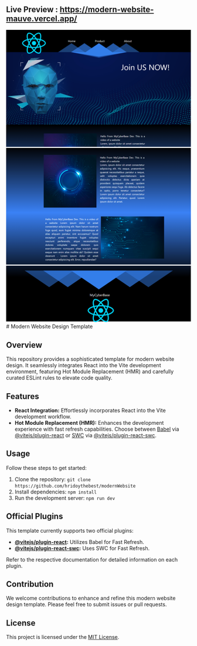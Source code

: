 
## Live Preview : https://modern-website-mauve.vercel.app/

<img src="./src/assets/1.png" alt="Screenshot 1" />
<img src="./src/assets/2.png" alt="Screenshot 2" />
<img src="./src/assets/3.png" alt="Screenshot 3" />
# Modern Website Design Template

## Overview

This repository provides a sophisticated template for modern website design. It seamlessly integrates React into the Vite development environment, featuring Hot Module Replacement (HMR) and carefully curated ESLint rules to elevate code quality.

## Features

- **React Integration:** Effortlessly incorporates React into the Vite development workflow.
- **Hot Module Replacement (HMR):** Enhances the development experience with fast refresh capabilities. Choose between [Babel](https://babeljs.io/) via [@vitejs/plugin-react](https://github.com/vitejs/vite-plugin-react/blob/main/packages/plugin-react/README.md) or [SWC](https://swc.rs/) via [@vitejs/plugin-react-swc](https://github.com/vitejs/vite-plugin-react-swc).

## Usage

Follow these steps to get started:

1. Clone the repository: `git clone https://github.com/hridoythebest/modernWebsite`
2. Install dependencies: `npm install`
3. Run the development server: `npm run dev`

## Official Plugins

This template currently supports two official plugins:

- **[@vitejs/plugin-react](https://github.com/vitejs/vite-plugin-react/blob/main/packages/plugin-react/README.md):** Utilizes Babel for Fast Refresh.
- **[@vitejs/plugin-react-swc](https://github.com/vitejs/vite-plugin-react-swc):** Uses SWC for Fast Refresh.

Refer to the respective documentation for detailed information on each plugin.

## Contribution

We welcome contributions to enhance and refine this modern website design template. Please feel free to submit issues or pull requests.

## License

This project is licensed under the [MIT License](LICENSE).
